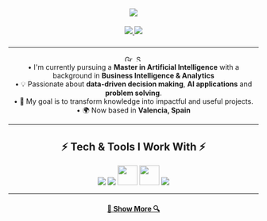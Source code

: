 <h1 align="center">
  <a href="https://git.io/typing-svg">
    <img src="https://readme-typing-svg.herokuapp.com/?lines=Hello,+There!+👋;I'm+Juan+Luis;Thanks+for+the+visit!&center=true&size=30">
  </a>
</h1>

<h5 align="center">
  <a href="https://www.linkedin.com/in/juan-luis-german-saura-60020421b/" target="_blank">
    <img src="https://img.shields.io/badge/LinkedIn-0A66C2?style=for-the-badge&logo=linkedin&logoColor=white" />
  </a>
  <a href="mailto: yannisgermansaura@gmail.com" target="_blank">
    <img src="https://img.shields.io/badge/Email-D14836?style=for-the-badge&logo=gmail&logoColor=white" />
  </a>
</h5>

---

<p align="center">
   <img src="https://github.com/vlastimilvasek/country-flags/blob/master/svg/gr.svg" width="16" height="12" alt="Greece"> <img src="https://github.com/vlastimilvasek/country-flags/blob/master/svg/es.svg" width="16" height="12" alt="Spain"> </b><br>
   •  I'm currently pursuing a <b>Master in Artificial Intelligence</b> with a background in <b>Business Intelligence & Analytics</b><br>
   • 💡 Passionate about <b>data-driven decision making</b>, <b>AI applications</b> and <b>problem solving</b>. </b><br>
   • 🚀 My goal is to transform knowledge into impactful and useful projects. </b><br>
   • 🌍 Now based in <b>Valencia, Spain</b> </b><br>
</p>

---

<h2 align="center">⚡ Tech & Tools I Work With ⚡</h2>

<p align="center">
  <!-- Lenguajes -->
  <img src="https://skillicons.dev/icons?i=python,r" />
  <!-- Data & AI -->
  <img src="https://skillicons.dev/icons?i=anaconda,tensorflow,pytorch" />
  <!-- DataViz & BI -->
  <img src="https://upload.wikimedia.org/wikipedia/commons/c/cf/New_Power_BI_Logo.svg" width="40" />
  <img src="https://img.icons8.com/color/48/microsoft-excel-2019--v1.png" width="40"/>
  <!-- DevOps & Otros -->
  <img src="https://skillicons.dev/icons?i=git,github,docker,vscode" />
</p>


---

<h4 align="center">
  <a href="https://github.com/ygs1629?tab=repositories" title="Show Repositories">🔎 Show More 🔍</a>
</h4>
